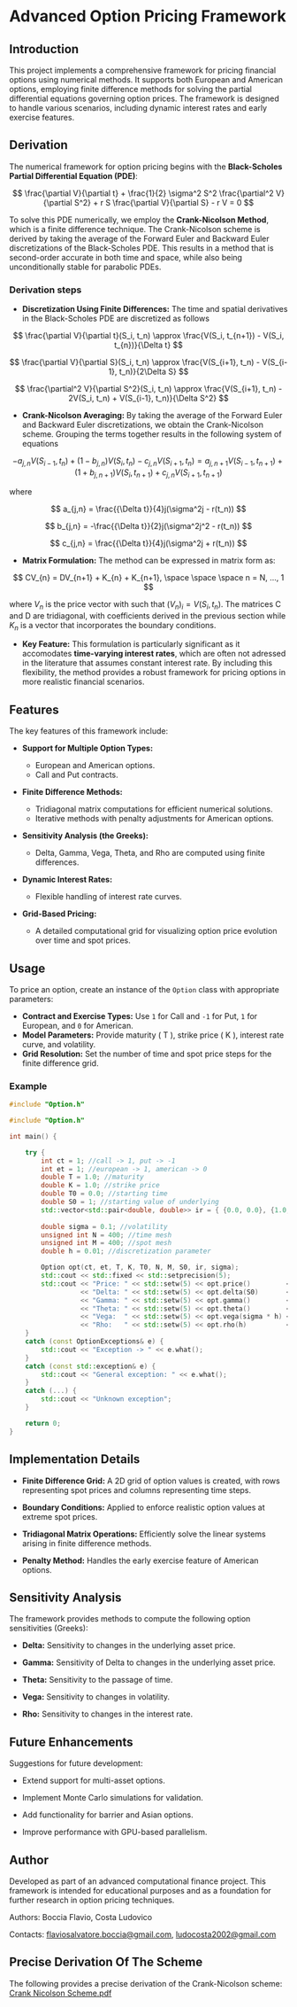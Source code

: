 # Advanced Option Pricing Framework

## Introduction

This project implements a comprehensive framework for pricing financial options using numerical methods. It supports both European and American options, employing finite difference methods for solving the partial differential equations governing option prices. The framework is designed to handle various scenarios, including dynamic interest rates and early exercise features.

## Derivation

The numerical framework for option pricing begins with the **Black-Scholes Partial Differential Equation (PDE)**:

$$
\frac{\partial V}{\partial t} + \frac{1}{2} \sigma^2 S^2 \frac{\partial^2 V}{\partial S^2} + r S \frac{\partial V}{\partial S} - r V = 0
$$

To solve this PDE numerically, we employ the **Crank-Nicolson Method**, which is a finite difference technique. The Crank-Nicolson scheme is derived by taking the average of the Forward Euler and Backward Euler discretizations of the Black-Scholes PDE. This results in a method that is second-order accurate in both time and space, while also being unconditionally stable for parabolic PDEs.

### Derivation steps

- **Discretization Using Finite Differences:**
The time and spatial derivatives in the Black-Scholes PDE are discretized as follows

$$
\frac{\partial V}{\partial t}(S_i, t_n) \approx \frac{V(S_i, t_{n+1}) - V(S_i, t_{n})}{\Delta t}
$$

$$
\frac{\partial V}{\partial S}(S_i, t_n) \approx \frac{V(S_{i+1}, t_n) - V(S_{i-1}, t_n)}{2\Delta S}
$$

$$
\frac{\partial^2 V}{\partial S^2}(S_i, t_n) \approx \frac{V(S_{i+1}, t_n) - 2V(S_i, t_n)  + V(S_{i-1}, t_n)}{\Delta S^2}
$$

- **Crank-Nicolson Averaging:**
By taking the average of the Forward Euler and Backward Euler discretizations, we obtain the Crank-Nicolson scheme. Grouping the terms together results in the following system of equations

$$
-a_{j,n}V(S_{i-1}, t_n) + (1-b_{j,n})V(S_i, t_n) - c_{j,n}V(S_{i+1}, t_n) = a_{j,n+1}V(S_{i-1}, t_{n+1}) + (1+b_{j,n+1})V(S_i, t_{n+1}) + c_{j,n}V(S_{i+1}, t_{n+1})
$$

where

$$
a_{j,n} = \frac{{\Delta t}}{4}j(\sigma^2j - r(t_n))
$$

$$
b_{j,n} = -\frac{{\Delta t}}{2}j(\sigma^2j^2 - r(t_n))
$$

$$
c_{j,n} = \frac{{\Delta t}}{4}j(\sigma^2j + r(t_n))
$$

- **Matrix Formulation:**
The method can be expressed in matrix form as:

$$
CV_{n} = DV_{n+1} + K_{n} + K_{n+1}, \space \space \space n = N, ..., 1
$$

where $V_{n}$ is the price vector with such that $(V_{n})_i = V(S_i, t_n)$. The matrices C and D are tridiagonal, with coefficients derived in the previous section while 
$K_n$ is a vector that incorporates the boundary conditions.

- **Key Feature:**
This formulation is particularly significant as it accomodates **time-varying interest rates**, which are often not adressed in the literature that assumes constant interest rate. By including this flexibility, the method provides a robust framework for pricing options in more realistic financial scenarios.

## Features

The key features of this framework include:

- **Support for Multiple Option Types:**
  - European and American options.
  - Call and Put contracts.

- **Finite Difference Methods:**
  - Tridiagonal matrix computations for efficient numerical solutions.
  - Iterative methods with penalty adjustments for American options.

- **Sensitivity Analysis (the Greeks):**
  - Delta, Gamma, Vega, Theta, and Rho are computed using finite differences.

- **Dynamic Interest Rates:**
  - Flexible handling of interest rate curves.

- **Grid-Based Pricing:**
  - A detailed computational grid for visualizing option price evolution over time and spot prices.

## Usage

To price an option, create an instance of the `Option` class with appropriate parameters:

- **Contract and Exercise Types:** Use `1` for Call and `-1` for Put, `1` for European, and `0` for American.
- **Model Parameters:** Provide maturity \( T \), strike price \( K \), interest rate curve, and volatility.
- **Grid Resolution:** Set the number of time and spot price steps for the finite difference grid.

### Example

```cpp
#include "Option.h"

#include "Option.h"

int main() {

	try {
		int ct = 1; //call -> 1, put -> -1
		int et = 1; //european -> 1, american -> 0
		double T = 1.0; //maturity
		double K = 1.0; //strike price
		double T0 = 0.0; //starting time
		double S0 = 1; //starting value of underlying
		std::vector<std::pair<double, double>> ir = { {0.0, 0.0}, {1.0, 0.0212} }; //discrete interest rate curve
		
		double sigma = 0.1; //volatility
		unsigned int N = 400; //time mesh
		unsigned int M = 400; //spot mesh
		double h = 0.01; //discretization parameter

		Option opt(ct, et, T, K, T0, N, M, S0, ir, sigma);
		std::cout << std::fixed << std::setprecision(5);
		std::cout << "Price: " << std::setw(5) << opt.price()         << std::endl
			      << "Delta: " << std::setw(5) << opt.delta(S0)       << std::endl
			      << "Gamma: " << std::setw(5) << opt.gamma()         << std::endl
			      << "Theta: " << std::setw(5) << opt.theta()         << std::endl
			      << "Vega:  " << std::setw(5) << opt.vega(sigma * h) << std::endl
			      << "Rho:   " << std::setw(5) << opt.rho(h)          << std::endl;
	}
	catch (const OptionExceptions& e) {
		std::cout << "Exception -> " << e.what();
	}
	catch (const std::exception& e) {
		std::cout << "General exception: " << e.what();
	}
	catch (...) {
		std::cout << "Unknown exception";
	}

    return 0;
}

```

## Implementation Details

- **Finite Difference Grid:** A 2D grid of option values is created, with rows representing spot prices and columns representing time steps.

- **Boundary Conditions:** Applied to enforce realistic option values at extreme spot prices.

- **Tridiagonal Matrix Operations:** Efficiently solve the linear systems arising in finite difference methods.

- **Penalty Method:** Handles the early exercise feature of American options.

## Sensitivity Analysis

The framework provides methods to compute the following option sensitivities (Greeks):

- **Delta:** Sensitivity to changes in the underlying asset price.

- **Gamma:** Sensitivity of Delta to changes in the underlying asset price.

- **Theta:** Sensitivity to the passage of time.

- **Vega:** Sensitivity to changes in volatility.

- **Rho:** Sensitivity to changes in the interest rate.

## Future Enhancements

Suggestions for future development:

- Extend support for multi-asset options.

- Implement Monte Carlo simulations for validation.

- Add functionality for barrier and Asian options.

- Improve performance with GPU-based parallelism.

## Author

Developed as part of an advanced computational finance project. This framework is intended for educational purposes and as a foundation for further research in option pricing techniques.

Authors: Boccia Flavio, Costa Ludovico

Contacts: flaviosalvatore.boccia@gmail.com, ludocosta2002@gmail.com

## Precise Derivation Of The Scheme

The following provides a precise derivation of the Crank-Nicolson scheme:
[Crank Nicolson Scheme.pdf](https://github.com/user-attachments/files/18387636/Crank.Nicolson.Scheme.pdf)
